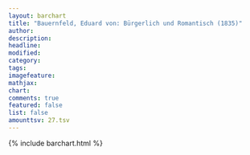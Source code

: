 ```yaml
---
layout: barchart
title: "Bauernfeld, Eduard von: Bürgerlich und Romantisch (1835)"
author:
description:
headline:
modified:
category:
tags:
imagefeature: 
mathjax: 
chart: 
comments: true
featured: false
list: false
amounttsv: 27.tsv
---
```

{% include barchart.html %}
